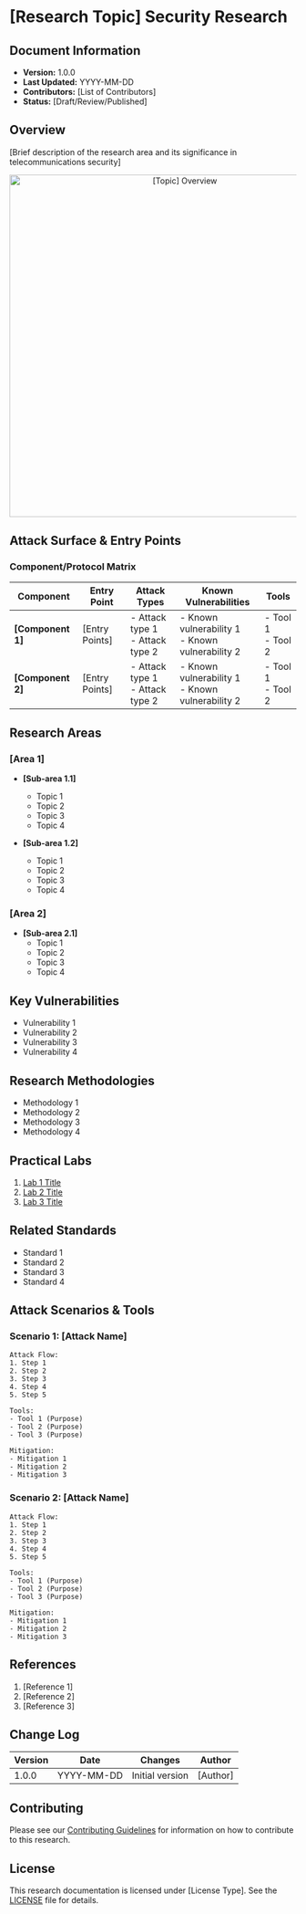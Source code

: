 # [Research Topic] Security Research

## Document Information
- **Version:** 1.0.0
- **Last Updated:** YYYY-MM-DD
- **Contributors:** [List of Contributors]
- **Status:** [Draft/Review/Published]

## Overview

[Brief description of the research area and its significance in telecommunications security]

<div align="center">
  <img src="../images/[relevant-image]" alt="[Topic] Overview" width="600"/>
</div>

## Attack Surface & Entry Points

### Component/Protocol Matrix

| Component | Entry Point | Attack Types | Known Vulnerabilities | Tools |
|-----------|-------------|--------------|---------------------|--------|
| **[Component 1]** | [Entry Points] | - Attack type 1<br>- Attack type 2 | - Known vulnerability 1<br>- Known vulnerability 2 | - Tool 1<br>- Tool 2 |
| **[Component 2]** | [Entry Points] | - Attack type 1<br>- Attack type 2 | - Known vulnerability 1<br>- Known vulnerability 2 | - Tool 1<br>- Tool 2 |

## Research Areas

### [Area 1]

- **[Sub-area 1.1]**
  - Topic 1
  - Topic 2
  - Topic 3
  - Topic 4

- **[Sub-area 1.2]**
  - Topic 1
  - Topic 2
  - Topic 3
  - Topic 4

### [Area 2]

- **[Sub-area 2.1]**
  - Topic 1
  - Topic 2
  - Topic 3
  - Topic 4

## Key Vulnerabilities

- Vulnerability 1
- Vulnerability 2
- Vulnerability 3
- Vulnerability 4

## Research Methodologies

- Methodology 1
- Methodology 2
- Methodology 3
- Methodology 4

## Practical Labs

1. [Lab 1 Title](labs/01-lab-name.md)
2. [Lab 2 Title](labs/02-lab-name.md)
3. [Lab 3 Title](labs/03-lab-name.md)

## Related Standards

- Standard 1
- Standard 2
- Standard 3
- Standard 4

## Attack Scenarios & Tools

### Scenario 1: [Attack Name]
```plaintext
Attack Flow:
1. Step 1
2. Step 2
3. Step 3
4. Step 4
5. Step 5

Tools:
- Tool 1 (Purpose)
- Tool 2 (Purpose)
- Tool 3 (Purpose)

Mitigation:
- Mitigation 1
- Mitigation 2
- Mitigation 3
```

### Scenario 2: [Attack Name]
```plaintext
Attack Flow:
1. Step 1
2. Step 2
3. Step 3
4. Step 4
5. Step 5

Tools:
- Tool 1 (Purpose)
- Tool 2 (Purpose)
- Tool 3 (Purpose)

Mitigation:
- Mitigation 1
- Mitigation 2
- Mitigation 3
```

## References

1. [Reference 1]
2. [Reference 2]
3. [Reference 3]

## Change Log

| Version | Date | Changes | Author |
|---------|------|---------|---------|
| 1.0.0 | YYYY-MM-DD | Initial version | [Author] |

## Contributing

Please see our [Contributing Guidelines](../contributing.md) for information on how to contribute to this research.

## License

This research documentation is licensed under [License Type]. See the [LICENSE](../../LICENSE) file for details. 
